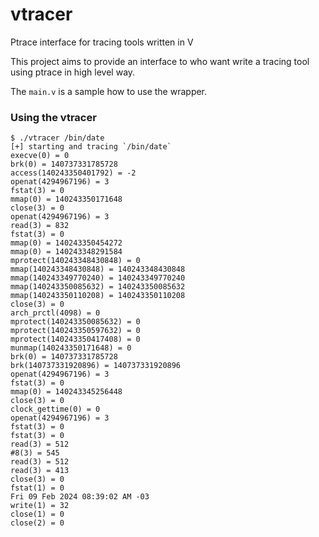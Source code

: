 # vtracer
Ptrace interface for tracing tools written in V

This project aims to provide an interface to who want write a tracing tool using ptrace in high level way.

The `main.v` is a sample how to use the wrapper.

### Using the vtracer

```
$ ./vtracer /bin/date
[+] starting and tracing `/bin/date`
execve(0) = 0
brk(0) = 140737331785728
access(140243350401792) = -2
openat(4294967196) = 3
fstat(3) = 0
mmap(0) = 140243350171648
close(3) = 0
openat(4294967196) = 3
read(3) = 832
fstat(3) = 0
mmap(0) = 140243350454272
mmap(0) = 140243348291584
mprotect(140243348430848) = 0
mmap(140243348430848) = 140243348430848
mmap(140243349770240) = 140243349770240
mmap(140243350085632) = 140243350085632
mmap(140243350110208) = 140243350110208
close(3) = 0
arch_prctl(4098) = 0
mprotect(140243350085632) = 0
mprotect(140243350597632) = 0
mprotect(140243350417408) = 0
munmap(140243350171648) = 0
brk(0) = 140737331785728
brk(140737331920896) = 140737331920896
openat(4294967196) = 3
fstat(3) = 0
mmap(0) = 140243345256448
close(3) = 0
clock_gettime(0) = 0
openat(4294967196) = 3
fstat(3) = 0
fstat(3) = 0
read(3) = 512
#8(3) = 545
read(3) = 512
read(3) = 413
close(3) = 0
fstat(1) = 0
Fri 09 Feb 2024 08:39:02 AM -03
write(1) = 32
close(1) = 0
close(2) = 0
```